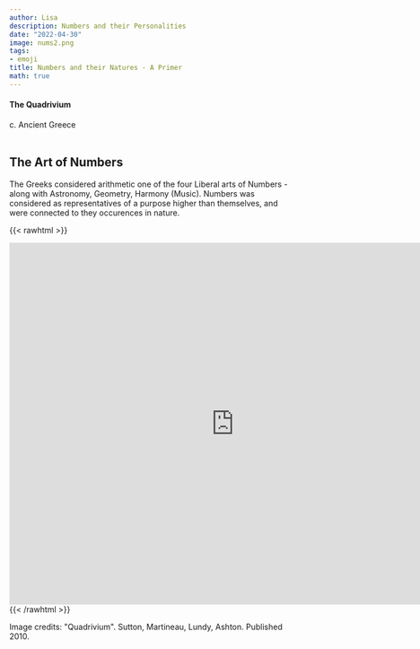 ```yaml
---
author: Lisa
description: Numbers and their Personalities
date: "2022-04-30"
image: nums2.png 
tags:
- emoji
title: Numbers and their Natures - A Primer
math: true
---
```


#### The Quadrivium
c. Ancient Greece  
&nbsp;


## The Art of Numbers

The Greeks considered arithmetic one of the four Liberal arts of Numbers - along with Astronomy, Geometry,  Harmony (Music). Numbers was considered as representatives of a purpose higher than themselves, and were connected to they occurences in nature.

{{< rawhtml >}}
<div class="center">
<iframe 
        src="https://editor.p5js.org/lisa-pinto/full/5mNzcssyl"
        style="border-style: none;width: 800px; height: 645px"
        >
</iframe>
</div>
{{< /rawhtml >}}

Image credits: "Quadrivium". Sutton, Martineau, Lundy, Ashton. Published 2010.
